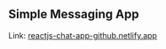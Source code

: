 ## Simple Messaging App

Link: [reactjs-chat-app-github.netlify.app](https://reactjs-chat-app-github.netlify.app)
